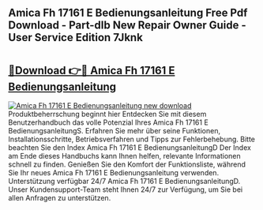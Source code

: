 ## Amica Fh 17161 E Bedienungsanleitung Free Pdf Download - Part-dIb New Repair Owner Guide - User Service Edition 7Jknk

# <h2><a href="http://df4bo1.blite.top/?on=Amica+Fh+17161+E+Bedienungsanleitung">🔗Download 👉🔴 Amica Fh 17161 E Bedienungsanleitung</a></h2>

[![Amica Fh 17161 E Bedienungsanleitung new download](https://i.imgur.com/lujVjoI.png)](http://df4bo1.blite.top/?on=Amica+Fh+17161+E+Bedienungsanleitung)
Produktbeherrschung beginnt hier Entdecken Sie mit diesem Benutzerhandbuch das volle Potenzial Ihres Amica Fh 17161 E BedienungsanleitungS. Erfahren Sie mehr über seine Funktionen, Installationsschritte, Betriebsverfahren und Tipps zur Fehlerbehebung. Bitte beachten Sie den Index Amica Fh 17161 E BedienungsanleitungD Der Index am Ende dieses Handbuchs kann Ihnen helfen, relevante Informationen schnell zu finden. Genießen Sie den Komfort der Funktionsliste, während Sie Ihr neues Amica Fh 17161 E Bedienungsanleitung verwenden. Unterstützung verfügbar 24/7 Amica Fh 17161 E BedienungsanleitungD. Unser Kundensupport-Team steht Ihnen 24/7 zur Verfügung, um Sie bei allen Anfragen zu unterstützen.
